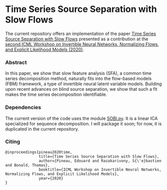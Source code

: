 # Time Series Source Separation with Slow Flows

The current repository offers an implementation of the paper [Time Series Source Separation with Slow Flows](https://arxiv.org/pdf/2007.10182.pdf) presented as a contribution at the [second ICML Workshop on Invertible Neural Networks, Normalizing Flows, and Explicit Likelihood Models (2020)](https://invertibleworkshop.github.io/). 

### Abstract

In this paper, we show that slow feature analysis (SFA), a common time series decomposition method, naturally fits into the flow-based models (FBM) framework, a type of invertible neural latent variable models. Building upon recent advances on blind source separation, we show that such a fit makes the time series decomposition
identifiable.

### Dependencies

The current version of the code uses the module [SOBI.py](https://github.com/edouardpineau/Time-Series-ICA/blob/master/SOBI.py). It is a linear ICA specialized for sequence decomposition. I will package it soon; for now, it is duplicated in the current repository.

### Citing

    @inproceedings{pineau2020time,
                   title={Time Series Source Separation with Slow Flows},
                   author={Pineau, Edouard and Razakarivony, S{\'e}bastien and Bonald, Thomas},
                   booktitle={ICML Workshop on Invertible Neural Networks, Normalizing Flows, and Explicit Likelihood Models},
                   year={2020}
    }
